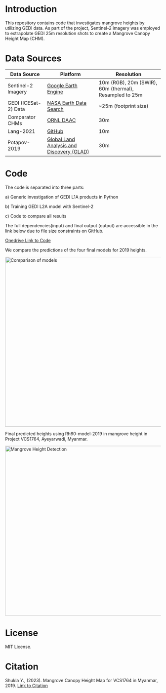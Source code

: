 # Introduction

This repository contains code that investigates mangrove heights by utilizing GEDI data. As part of the project, Sentinel-2 imagery was employed to extrapolate GEDI 25m resolution shots to create a Mangrove Canopy Height Map (CHM).

# Data Sources

| Data Source                   | Platform                                     | Resolution |
|-------------------------------|----------------------------------------------|------------|
| Sentinel-2 Imagery            | [Google Earth Engine](https://code.earthengine.google.com/) | 10m (RGB), 20m (SWIR), 60m (thermal), Resampled to 25m |
| GEDI (ICESat-2) Data          | [NASA Earth Data Search](https://search.earthdata.nasa.gov/search?q=GEDI%20L1B&sb[0]=94.37695%2C17.00659%2C94.58789%2C17.21311&fst0=Land%20Surface&fst1=Biosphere&lat=17.05078125&long=93.0146484375&zoom=7) | ~25m (footprint size) |
| Comparator CHMs               | [ORNL DAAC](https://daac.ornl.gov/cgi-bin/dsviewer.pl?ds_id=1665) | 30m         |
| Lang-2021                     | [GitHub](https://langnico.github.io/globalcanopyheight/) | 10m         |
| Potapov-2019                  | [Global Land Analysis and Discovery (GLAD)](https://glad.umd.edu/dataset/gedi/) | 30m        |

# Code


The code is separated into three parts:

a) Generic investigation of GEDI L1A products in Python

b) Training GEDI L2A model with Sentinel-2

c) Code to compare all results



The full dependencies(input) and final output (output) are accessible in the link below due to file size constraints on GitHub.

[Onedrive Link to Code](https://uniofnottm-my.sharepoint.com/:f:/g/personal/yashvini_shukla_nottingham_ac_uk/EgfFzlIcxcVDsOF6FtFl0BkBhJZCwZHERTV_A3a9vwaA8g?e=FnuVEj)

We compare the predictions of the four final models for 2019 heights.


<img width="550" alt="Comparison of models" src="https://github.com/excitedmuck/MRes-Mangrove-Height-Detection/assets/33532101/1f68a6cd-bba7-48b9-ac45-2b62cda1f505">


Final predicted heights using Rh60-model-2019 in mangrove height in Project VCS1764, Ayeyarwadi, Myanmar.


<img width="550" alt="Mangrove Height Detection" src="https://github.com/excitedmuck/MRes-Mangrove-Height-Detection/assets/33532101/de096cc5-65fd-44bc-bcc8-1e86eff7c57a">


# License

MIT License. 

# Citation

Shukla Y., (2023). Mangrove Canopy Height Map for VCS1764 in Myanmar, 2019. [Link to Citation](https://github.com/excitedmuck/MRes-Mangrove-Height-Detection/blob/main/README.md)
